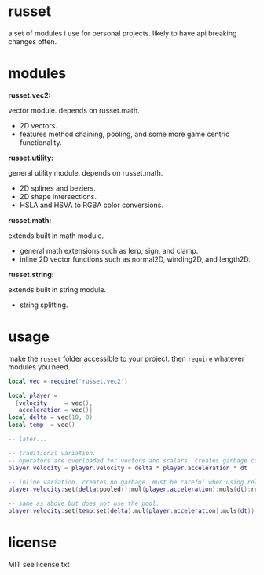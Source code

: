 # russet
a set of modules i use for personal projects.
likely to have api breaking changes often.

# modules
**russet.vec2:**

vector module. depends on russet.math.

- 2D vectors.
- features method chaining, pooling, and some more game centric functionality.

**russet.utility:**

general utility module. depends on russet.math.

- 2D splines and beziers.
- 2D shape intersections.
- HSLA and HSVA to RGBA color conversions.

**russet.math:**

extends built in math module.

- general math extensions such as lerp, sign, and clamp.
- inline 2D vector functions such as normal2D, winding2D, and length2D.

**russet.string:**

extends built in string module.

- string splitting.

# usage

make the `russet` folder accessible to your project.
then `require` whatever modules you need.

```lua
local vec = require('russet.vec2')

local player = 
  {velocity     = vec(),
   acceleration = vec()}
local delta = vec(10, 0)
local temp  = vec()

-- later...

-- traditional variation. 
-- operators are overloaded for vectors and scalars. creates garbage collected objects.
player.velocity = player.velocity + delta * player.acceleration * dt

-- inline variation. creates no garbage. must be careful when using release this way.
player.velocity:set(delta:pooled():mul(player.acceleration):muls(dt):release())

-- same as above but does not use the pool.
player.velocity:set(temp:set(delta):mul(player.acceleration):muls(dt))
```

# license
MIT see license.txt





